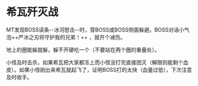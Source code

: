 # 希瓦歼灭战

<Role name="tank" />MT发现BOSS读条--冰河怒击--时，穿BOSS或BOSS侧面躲避。BOSS对话小气泡++严冰之刃将守护我的兄弟！++ ，就开个减伤。

地上的圈能躲就躲，躲不开硬吃一个（不要站在两个圈的重叠处）。

小怪及时击杀，如果希瓦把大家都冻上而小怪没打完直接团灭（解限则能剩个血皮）。如果小怪刚出来希瓦就起飞了，证明BOSS打的太快（血量过低），下次注意及时收手。